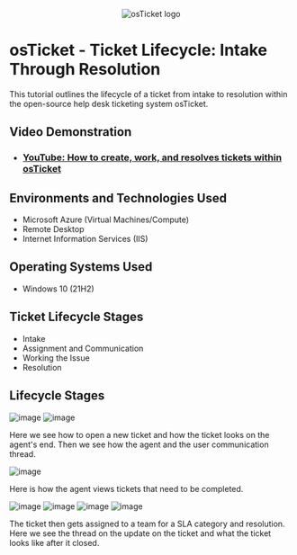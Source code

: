 <p align="center">
<img src="https://i.imgur.com/Clzj7Xs.png" alt="osTicket logo"/>
</p>

<h1>osTicket - Ticket Lifecycle: Intake Through Resolution</h1>
This tutorial outlines the lifecycle of a ticket from intake to resolution within the open-source help desk ticketing system osTicket.<br />


<h2>Video Demonstration</h2>

- ### [YouTube: How to create, work, and resolves tickets within osTicket](https://www.youtube.com/watch?v=IzkW6RXvg7I)

<h2>Environments and Technologies Used</h2>

- Microsoft Azure (Virtual Machines/Compute)
- Remote Desktop
- Internet Information Services (IIS)

<h2>Operating Systems Used </h2>

- Windows 10</b> (21H2)

<h2>Ticket Lifecycle Stages</h2>

- Intake
- Assignment and Communication
- Working the Issue
- Resolution

<h2>Lifecycle Stages</h2>

<p>
  
![image](https://github.com/techwiz77777/ticket-lifecycle/assets/143854558/2475bf44-8522-45a6-b6e8-bf300645fe50)
![image](https://github.com/techwiz77777/ticket-lifecycle/assets/143854558/8c6485eb-d06e-466b-8219-7e406aa05b21)
</p>
<p>
Here we see how to open a new ticket and how the ticket looks on the agent's end. Then we see how the agent and the user communication thread.
<br />

<p>
  
![image](https://github.com/techwiz77777/ticket-lifecycle/assets/143854558/809c9ce6-8c8b-4d2d-b837-ad1ffbdc669e)
</p>
<p>
Here is how the agent views tickets that need to be completed. 
<br />

<p>
  
![image](https://github.com/techwiz77777/ticket-lifecycle/assets/143854558/53e2aca4-15b7-4d7d-95bd-cdd91a12464e)
![image](https://github.com/techwiz77777/ticket-lifecycle/assets/143854558/7ddf13dd-dd0b-497c-a1de-6f8f34dcfb65)
![image](https://github.com/techwiz77777/ticket-lifecycle/assets/143854558/a3d5e10f-6fb1-4580-aec2-d233d7f2700e)
![image](https://github.com/techwiz77777/ticket-lifecycle/assets/143854558/ca0fe336-e5be-4307-8e1e-514d19504fb0)

</p>
<p>
The ticket then gets assigned to a team for a SLA category and resolution. Here we see the thread on the update on the ticket and what the ticket looks like after it closed.
</p>
<br />
